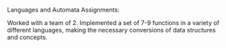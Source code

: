 Languages and Automata Assignments:

Worked with a team of 2. Implemented a set of 7-9 functions in a variety of different languages, making the necessary conversions of data structures and concepts.

